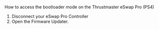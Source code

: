 How to access the bootloader mode on the Thrustmaster eSwap Pro (PS4) 

1. Disconnect your eSwap Pro Controller
2. Open the Firmware Updater. 
